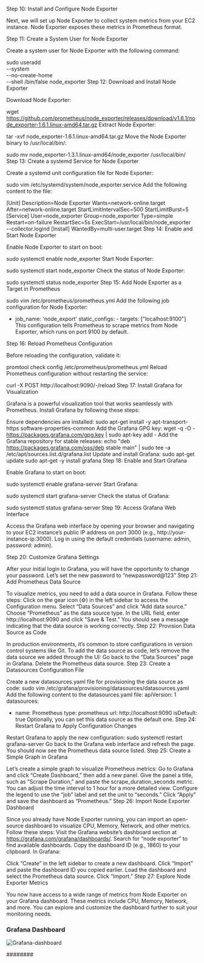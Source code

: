 Step 10: Install and Configure Node Exporter

Next, we will set up Node Exporter to collect system metrics from your EC2 instance. Node Exporter exposes these metrics in Prometheus format.

Step 11: Create a System User for Node Exporter

Create a system user for Node Exporter with the following command:

sudo useradd \
    --system \
    --no-create-home \
    --shell /bin/false node_exporter
Step 12: Download and Install Node Exporter

Download Node Exporter:

wget https://github.com/prometheus/node_exporter/releases/download/v1.6.1/node_exporter-1.6.1.linux-amd64.tar.gz
Extract Node Exporter:

tar -xvf node_exporter-1.6.1.linux-amd64.tar.gz
Move the Node Exporter binary to /usr/local/bin/:

sudo mv node_exporter-1.3.1.linux-amd64/node_exporter /usr/local/bin/
Step 13: Create a systemd Service for Node Exporter

Create a systemd unit configuration file for Node Exporter:

sudo vim /etc/systemd/system/node_exporter.service
Add the following content to the file:

[Unit]
Description=Node Exporter
Wants=network-online.target
After=network-online.target
StartLimitIntervalSec=500
StartLimitBurst=5
[Service]
User=node_exporter
Group=node_exporter
Type=simple
Restart=on-failure
RestartSec=5s
ExecStart=/usr/local/bin/node_exporter \
    --collector.logind
[Install]
WantedBy=multi-user.target
Step 14: Enable and Start Node Exporter

Enable Node Exporter to start on boot:

sudo systemctl enable node_exporter
Start Node Exporter:

sudo systemctl start node_exporter
Check the status of Node Exporter:

sudo systemctl status node_exporter
Step 15: Add Node Exporter as a Target in Prometheus

sudo vim /etc/prometheus/prometheus.yml
Add the following job configuration for Node Exporter:

- job_name: 'node_export'
    static_configs:
      - targets: ["localhost:9100"]
This configuration tells Prometheus to scrape metrics from Node Exporter, which runs on port 9100 by default.

Step 16: Reload Prometheus Configuration

Before reloading the configuration, validate it:

promtool check config /etc/prometheus/prometheus.yml
Reload Prometheus configuration without restarting the service:

curl -X POST http://localhost:9090/-/reload
Step 17: Install Grafana for Visualization

Grafana is a powerful visualization tool that works seamlessly with Prometheus. Install Grafana by following these steps:

Ensure dependencies are installed:
sudo apt-get install -y apt-transport-https software-properties-common
Add the Grafana GPG key:
wget -q -O - https://packages.grafana.com/gpg.key | sudo apt-key add -
Add the Grafana repository for stable releases:
echo "deb https://packages.grafana.com/oss/deb stable main" | sudo tee -a /etc/apt/sources.list.d/grafana.list
Update and install Grafana:
sudo apt-get update
sudo apt-get -y install grafana
Step 18: Enable and Start Grafana

Enable Grafana to start on boot:

sudo systemctl enable grafana-server
Start Grafana:

sudo systemctl start grafana-server
Check the status of Grafana:

sudo systemctl status grafana-server
Step 19: Access Grafana Web Interface

Access the Grafana web interface by opening your browser and navigating to your EC2 instance’s public IP address on port 3000 (e.g., http://your-instance-ip:3000). Log in using the default credentials (username: admin, password: admin).

Step 20: Customize Grafana Settings

After your initial login to Grafana, you will have the opportunity to change your password. Let’s set the new password to “newpassword@123”
Step 21: Add Prometheus Data Source

To visualize metrics, you need to add a data source in Grafana. Follow these steps:
Click on the gear icon (⚙️) in the left sidebar to access the Configuration menu.
Select “Data Sources” and click “Add data source.”
Choose “Prometheus” as the data source type.
In the URL field, enter http://localhost:9090 and click "Save & Test." You should see a message indicating that the data source is working correctly.
Step 22: Provision Data Source as Code

In production environments, it’s common to store configurations in version control systems like Git. To add the data source as code, let’s remove the data source we added through the UI:
Go back to the “Data Sources” page in Grafana.
Delete the Prometheus data source.
Step 23: Create a Datasources Configuration File

Create a new datasources.yaml file for provisioning the data source as code:
sudo vim /etc/grafana/provisioning/datasources/datasources.yaml
Add the following content to the datasources.yaml file:
apiVersion: 1
datasources:
  - name: Prometheus
    type: prometheus
    url: http://localhost:9090
    isDefault: true
Optionally, you can set this data source as the default one.
Step 24: Restart Grafana to Apply Configuration Changes

Restart Grafana to apply the new configuration:
sudo systemctl restart grafana-server
Go back to the Grafana web interface and refresh the page. You should now see the Prometheus data source listed.
Step 25: Create a Simple Graph in Grafana

Let’s create a simple graph to visualize Prometheus metrics:
Go to Grafana and click “Create Dashboard,” then add a new panel.
Give the panel a title, such as “Scrape Duration,” and paste the scrape_duration_seconds metric.
You can adjust the time interval to 1 hour for a more detailed view.
Configure the legend to use the “job” label and set the unit to “seconds.”
Click “Apply” and save the dashboard as “Prometheus.”
Step 26: Import Node Exporter Dashboard

Since you already have Node Exporter running, you can import an open-source dashboard to visualize CPU, Memory, Network, and other metrics. Follow these steps:
Visit the Grafana website’s dashboard section at https://grafana.com/grafana/dashboards/.
Search for “node exporter” to find available dashboards.
Copy the dashboard ID (e.g., 1860) to your clipboard.
In Grafana:

Click “Create” in the left sidebar to create a new dashboard.
Click “Import” and paste the dashboard ID you copied earlier.
Load the dashboard and select the Prometheus data source.
Click “Import.”
Step 27: Explore Node Exporter Metrics

You now have access to a wide range of metrics from Node Exporter on your Grafana dashboard. These metrics include CPU, Memory, Network, and more. You can explore and customize the dashboard further to suit your monitoring needs.

### Grafana Dashboard
![Grafana-dashboard](https://github.com/user-attachments/assets/8bb471a0-2c4d-4a1f-be95-a3d562417f3f)

########
